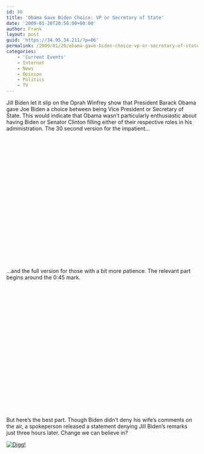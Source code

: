 ```yaml
---
id: 86
title: 'Obama Gave Biden Choice: VP or Secretary of State'
date: '2009-01-20T20:58:00+00:00'
author: Frank
layout: post
guid: 'https://34.95.34.211/?p=86'
permalink: /2009/01/20/obama-gave-biden-choice-vp-or-secretary-of-state-html/
categories:
    - 'Current Events'
    - Internet
    - News
    - Opinion
    - Politics
    - TV
---
```


<div src="v5">Jill Biden let it slip on the Oprah Winfrey show that President Barack Obama gave Joe Biden a choice between being Vice President or Secretary of State. This would indicate that Obama wasn’t particularly enthusiastic about having Biden or Senator Clinton filling either of their respective roles in his administration. The 30 second version for the impatient…  
<object height="344" width="425"><param name="movie" value="http://www.youtube.com/v/MHq0n9o5MfI&hl=en&fs=1"></param><param name="allowFullScreen" value="true"></param><param name="allowscriptaccess" value="always"></param><embed allowfullscreen="true" allowscriptaccess="always" height="344" src="http://www.youtube.com/v/MHq0n9o5MfI&hl=en&fs=1" type="application/x-shockwave-flash" width="425"></embed></object>

…and the full version for those with a bit more patience. The relevant part begins around the 0:45 mark.  
<object height="344" width="425"><param name="movie" value="http://www.youtube.com/v/iS-hu_LgwLs&hl=en&fs=1"></param><param name="allowFullScreen" value="true"></param><param name="allowscriptaccess" value="always"></param><embed allowfullscreen="true" allowscriptaccess="always" height="344" src="http://www.youtube.com/v/iS-hu_LgwLs&hl=en&fs=1" type="application/x-shockwave-flash" width="425"></embed></object>

But here’s the best part. Though Biden didn’t deny his wife’s comments on the air, a spokeperson released a statement denying Jill Biden’s remarks just three hours later. Change we can believe in?

[![Digg!](http://digg.com/img/badges/100x20-digg-button.gif)  ](http://digg.com/)

</div>